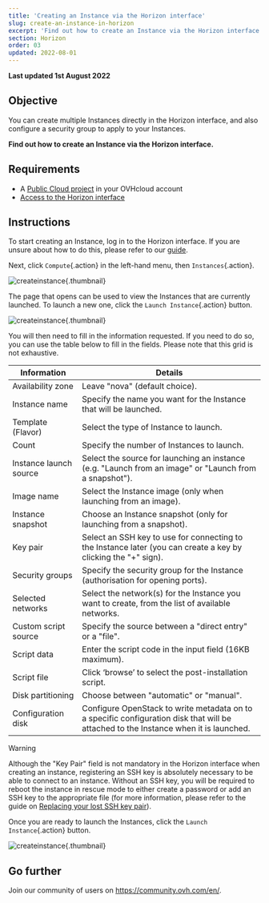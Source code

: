 ```yaml
---
title: 'Creating an Instance via the Horizon interface'
slug: create-an-instance-in-horizon
excerpt: 'Find out how to create an Instance via the Horizon interface'
section: Horizon
order: 03
updated: 2022-08-01
---
```


**Last updated 1st August 2022**

## Objective

You can create multiple Instances directly in the Horizon interface, and also configure a security group to apply to your Instances.

**Find out how to create an Instance via the Horizon interface.**

## Requirements

- A [Public Cloud project](https://www.ovhcloud.com/en-au/public-cloud/) in your OVHcloud account
- [Access to the Horizon interface](../horizon/) 

## Instructions

To start creating an Instance, log in to the Horizon interface. If you are unsure about how to do this, please refer to our [guide](../horizon/).

Next, click `Compute`{.action} in the left-hand menu, then `Instances`{.action}.

![createinstance](images/create-instance-step1.png){.thumbnail}

The page that opens can be used to view the Instances that are currently launched. To launch a new one, click the `Launch Instance`{.action} button.

![createinstance](images/create-instance-step2.png){.thumbnail}

You will then need to fill in the information requested. If you need to do so, you can use the table below to fill in the fields. Please note that this grid is not exhaustive. 

|Information|Details|
|---|---|
|Availability zone|Leave "nova" (default choice).|
|Instance name|Specify the name you want for the Instance that will be launched.|
|Template (Flavor)|Select the type of Instance to launch.|
|Count|Specify the number of Instances to launch.|
|Instance launch source|Select the source for launching an instance (e.g. "Launch from an image" or "Launch from a snapshot").|
|Image name|Select the Instance image (only when launching from an image).|
|Instance snapshot|Choose an Instance snapshot (only for launching from a snapshot).|
|Key pair|Select an SSH key to use for connecting to the Instance later (you can create a key by clicking the "+" sign).|
|Security groups|Specify the security group for the Instance (authorisation for opening ports).|
|Selected networks|Select the network(s) for the Instance you want to create, from the list of available networks.|
|Custom script source|Specify the source between a "direct entry" or a "file".|
|Script data|Enter the script code in the input field (16KB maximum).|
|Script file|Click ‘browse’ to select the post-installation script.|
|Disk partitioning|Choose between "automatic" or "manual".|
|Configuration disk|Configure OpenStack to write metadata on to a specific configuration disk that will be attached to the Instance when it is launched.|

> [!warning] 
>
> Although the "Key Pair" field is not mandatory in the Horizon interface when creating an instance, registering an SSH key is absolutely necessary to be able to connect to an instance. Without an SSH key, you will be required to reboot the instance in rescue mode to either create a password or add an SSH key to the appropriate file (for more information, please refer to the guide on [Replacing your lost SSH key pair](../replacing_your_lost_ssh_key_pair/#instructions)).
>

Once you are ready to launch the Instances, click the `Launch Instance`{.action} button.

![createinstance](images/create-instance-step3.png){.thumbnail}


## Go further

Join our community of users on <https://community.ovh.com/en/>.
